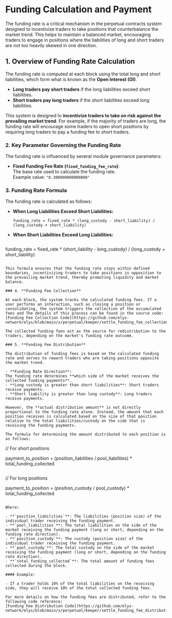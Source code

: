 <!--
order: 9
-->

# Funding Calculation and Payment

The funding rate is a critical mechanism in the perpetual contracts system designed to incentivize traders to take positions that counterbalance the market trend. This helps to maintain a balanced market, encouraging traders to engage in positions where the liabilities of long and short traders are not too heavily skewed in one direction.

## 1. **Overview of Funding Rate Calculation**

The funding rate is computed at each block using the total long and short liabilities, which form what is known as the **Open Interest (OI)**.

- **Long traders pay short traders** if the long liabilities exceed short liabilities.
- **Short traders pay long traders** if the short liabilities exceed long liabilities.

This system is designed to **incentivize traders to take on risk against the prevailing market trend**. For example, if the majority of traders are long, the funding rate will encourage some traders to open short positions by requiring long traders to pay a funding fee to short traders.

### 2. **Key Parameter Governing the Funding Rate**

The funding rate is influenced by several module governance parameters:

- **Fixed Funding Fee Rate (`fixed_funding_fee_rate`)**:  
  The base rate used to calculate the funding rate.  
  Example value: `"0.300000000000000"`

### 3. **Funding Rate Formula**

The funding rate is calculated as follows:

- **When Long Liabilities Exceed Short Liabilities:**

  ```
  funding_rate = fixed_rate * (long_custody - short_liability) / (long_custody + short_liability)
  ```

- **When Short Liabilities Exceed Long Liabilities:**
  ```
 funding_rate = fixed_rate * (short_liability - long_custody) / (long_custody + short_liability)
  ```

This formula ensures that the funding rate stays within defined boundaries, incentivizing traders to take positions in opposition to the prevailing market trend, thereby promoting liquidity and market balance.

### 4. **Funding Fee Collection**

At each block, the system tracks the calculated funding fees. If a user performs an interaction, such as closing a position or consolidating, the system triggers the collection of the accumulated fees and The details of this process can be found in the source code:  
[Funding Fee Collection Code](https://github.com/elys-network/elys/blob/main/x/perpetual/keeper/settle_funding_fee_collection.go).

The collected funding fees act as the source for redistribution to the traders, depending on the market's funding rate outcome.

### 5. **Funding Fee Distribution**

The distribution of funding fees is based on the calculated funding rate and serves to reward traders who are taking positions opposite the market trend.

- **Funding Rate Direction**:  
  The funding rate determines **which side of the market receives the collected funding payments**.
  - **Long custody is greater than short liabilities**: Short traders receive payments.
  - **Short liability is greater than long custody**: Long traders receive payments.

However, the **actual distribution amount** is not directly proportional to the funding rate alone. Instead, the amount that each position receives is calculated based on the size of that position relative to the total liabilities/custody on the side that is receiving the funding payments.

The formula for determining the amount distributed to each position is as follows:
  ```
  // For short positions

  payment_to_position = (position_liabilities / pool_liabilities) * total_funding_collected
  ```
  ```
  // For long positions

  payment_to_position = (position_custody / pool_custody) * total_funding_collected
  ```

Where:

- **`position_liabilities`**: The liabilities (position size) of the individual trader receiving the funding payment.
- **`pool_liabilities`**: The total liabilities on the side of the market receiving the funding payment (long or short, depending on the funding rate direction).
- **`position_custody`**: The custody (position size) of the individual trader receiving the funding payment.
- **`pool_custody`**: The total custody on the side of the market receiving the funding payment (long or short, depending on the funding rate direction).
- **`total_funding_collected`**: The total amount of funding fees collected during the block.

#### Example:

- If a trader holds 10% of the total liabilities on the receiving side, they will receive 10% of the total collected funding fees.

For more details on how the funding fees are distributed, refer to the following code reference:  
[Funding Fee Distribution Code](https://github.com/elys-network/elys/blob/main/x/perpetual/keeper/settle_funding_fee_distribution.go).
